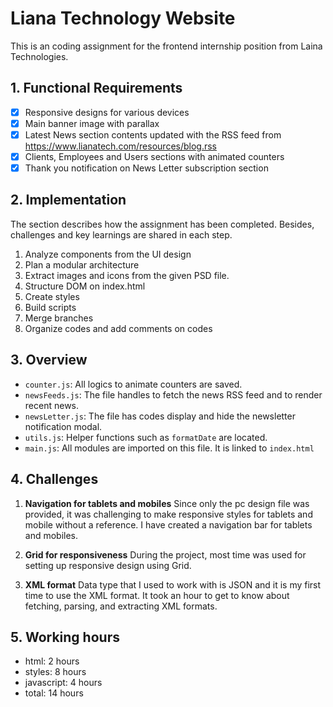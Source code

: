 # Liana Technology Website

This is an coding assignment for the frontend internship position from Laina Technologies.

## 1. Functional Requirements

- [x] Responsive designs for various devices
- [x] Main banner image with parallax
- [x] Latest News section contents updated with the RSS feed from https://www.lianatech.com/resources/blog.rss
- [x] Clients, Employees and Users sections with animated counters
- [x] Thank you notification on News Letter subscription section

## 2. Implementation

The section describes how the assignment has been completed. Besides, challenges and key learnings are shared in each step.

1. Analyze components from the UI design
2. Plan a modular architecture
3. Extract images and icons from the given PSD file.
4. Structure DOM on index.html
5. Create styles
6. Build scripts
7. Merge branches
8. Organize codes and add comments on codes

## 3. Overview

- `counter.js`: All logics to animate counters are saved.
- `newsFeeds.js`: The file handles to fetch the news RSS feed and to render recent news.
- `newsLetter.js`: The file has codes display and hide the newsletter notification modal.
- `utils.js`: Helper functions such as `formatDate` are located.
- `main.js`: All modules are imported on this file. It is linked to `index.html`

## 4. Challenges

1. **Navigation for tablets and mobiles**
   Since only the pc design file was provided, it was challenging to make responsive styles for tablets and mobile without a reference. I have created a navigation bar for tablets and mobiles.

2. **Grid for responsiveness**
   During the project, most time was used for setting up responsive design using Grid.

3. **XML format**
   Data type that I used to work with is JSON and it is my first time to use the XML format. It took an hour to get to know about fetching, parsing, and extracting XML formats.

## 5. Working hours

- html: 2 hours
- styles: 8 hours
- javascript: 4 hours
- total: 14 hours
